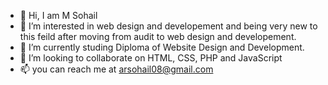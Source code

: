 - 👋 Hi, I am M Sohail
- 👀 I’m interested in web design and developement and being very new to this feild after moving from audit to web design and developement.
- 🌱 I’m currently studing Diploma of Website Design and Development.
- 💞️ I’m looking to collaborate on HTML, CSS, PHP and JavaScript
- 📫 you can reach me at arsohail08@gmail.com

<!---
arsohail08/arsohail08 is a ✨ special ✨ repository because its `README.md` (this file) appears on your GitHub profile.
You can click the Preview link to take a look at your changes.
--->
